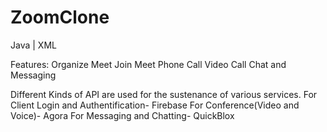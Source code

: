 # ZoomClone
Java | XML

Features:
  Organize Meet
  Join Meet
  Phone Call
  Video Call
  Chat and Messaging

Different Kinds of API are used for the sustenance of
various services.
  For Client Login and Authentification- Firebase
  For Conference(Video and Voice)- Agora
  For Messaging and Chatting- QuickBlox
